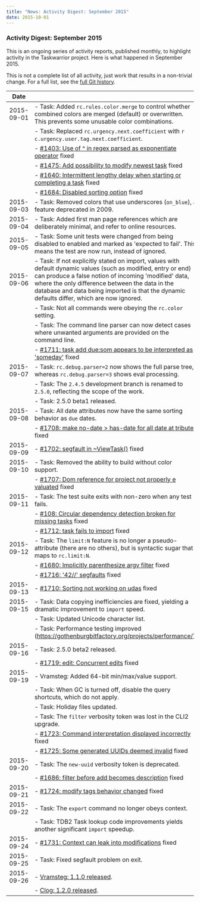 ```yaml
---
title: "News: Activity Digest: September 2015"
date: 2015-10-01
---
```


### Activity Digest: September 2015 

This is an ongoing series of activity reports, published monthly, to highlight activity in the Taskwarrior project.
Here is what happened in September 2015.

This is not a complete list of all activity, just work that results in a non-trivial change.
For a full list, see the [full Git history](https://github.com/GothenburgBitFactory/taskwarrior/commits/v2.5.0).

| Date       |                                                                                                                                                                                                                                                                                                                        |
|------------|------------------------------------------------------------------------------------------------------------------------------------------------------------------------------------------------------------------------------------------------------------------------------------------------------------------------|
| 2015-09-01 | - Task: Added `rc.rules.color.merge` to control whether combined colors are merged (default) or overwritten. This prevents some unusable color combinations.                                                                                                                                                           |
|            | - Task: Replaced `rc.urgency.next.coefficient` with `r c.urgency.user.tag.next.coefficient`.                                                                                                                                                                                                                           |
|            | - [#1403: Use of ^ in regex parsed as exponentiate operator](https://github.com/GothenburgBitFactory/taskwarrior/issues/1403) fixed                                                                                                                                                                                    |
|            | - [#1475: Add possibility to modify newest task](https://github.com/GothenburgBitFactory/taskwarrior/issues/1475) fixed                                                                                                                                                                                                |
|            | - [#1640: Intermittent lengthy delay when starting or completing a task](https://github.com/GothenburgBitFactory/taskwarrior/issues/1640) fixed                                                                                                                                                                        |
|            | - [#1684: Disabled sorting option](https://github.com/GothenburgBitFactory/taskwarrior/issues/1684) fixed                                                                                                                                                                                                              |
| 2015-09-03 | - Task: Removed colors that use underscores (`on_blue`), a feature deprecated in 2009.                                                                                                                                                                                                                                 |
| 2015-09-04 | - Task: Added first man page references which are deliberately minimal, and refer to online resources.                                                                                                                                                                                                                 |
| 2015-09-05 | - Task: Some unit tests were changed from being disabled to enabled and marked as 'expected to fail'. This means the test are now run, instead of ignored.                                                                                                                                                             |
| 2015-09-06 | - Task: If not explicitly stated on import, values with default dynamic values (such as modified, entry or end) can produce a false notion of incoming 'modified' data, where the only difference between the data in the database and data being imported is that the dynamic defaults differ, which are now ignored. |
|            | - Task: Not all commands were obeying the `rc.color` setting.                                                                                                                                                                                                                                                          |
|            | - Task: The command line parser can now detect cases where unwanted arguments are provided on the command line.                                                                                                                                                                                                        |
|            | - [#1711: task add due:som appears to be interpreted as 'someday'](https://github.com/GothenburgBitFactory/taskwarrior/issues/1711) fixed                                                                                                                                                                              |
| 2015-09-07 | - Task: `rc.debug.parser=2` now shows the full parse tree, whereas `rc.debug.parser=3` shows eval processing.                                                                                                                                                                                                          |
|            | - Task: The `2.4.5` development branch is renamed to `2.5.0`, reflecting the scope of the work.                                                                                                                                                                                                                        |
|            | - Task: 2.5.0 beta1 released.                                                                                                                                                                                                                                                                                          |
| 2015-09-08 | - Task: All date attributes now have the same sorting behavior as `due` dates.                                                                                                                                                                                                                                         |
|            | - [#1708: make no-date > has-date for all date at tributes](https://github.com/GothenburgBitFactory/taskwarrior/issues/1708) fixed                                                                                                                                                                                     |
| 2015-09-09 | - [#1702: segfault in ~ViewTask()](https://github.com/GothenburgBitFactory/taskwarrior/issues/1702) fixed                                                                                                                                                                                                              |
| 2015-09-10 | - Task: Removed the ability to build without color support.                                                                                                                                                                                                                                                            |
|            | - [#1707: Dom reference for project not properly e valuated](https://github.com/GothenburgBitFactory/taskwarrior/issues/1707) fixed                                                                                                                                                                                    |
| 2015-09-11 | - Task: The test suite exits with non-zero when any test fails.                                                                                                                                                                                                                                                        |
|            | - [#108: Circular dependency detection broken for missing tasks](https://github.com/GothenburgBitFactory/taskwarrior/issues/108) fixed                                                                                                                                                                                 |
|            | - [#1712: task fails to import](https://github.com/GothenburgBitFactory/taskwarrior/issues/1712) fixed                                                                                                                                                                                                                 |
| 2015-09-12 | - Task: The `limit:N` feature is no longer a pseudo-attribute (there are no others), but is syntactic sugar that maps to `rc.limit:N`.                                                                                                                                                                                 |
|            | - [#1680: Implicitly parenthesize argv filter](https://github.com/GothenburgBitFactory/taskwarrior/issues/1680) fixed                                                                                                                                                                                                  |
|            | - [#1716: '42//' segfaults](https://github.com/GothenburgBitFactory/taskwarrior/issues/1716) fixed                                                                                                                                                                                                                     |
| 2015-09-13 | - [#1710: Sorting not working on udas](https://github.com/GothenburgBitFactory/taskwarrior/issues/1710) fixed                                                                                                                                                                                                          |
| 2015-09-15 | - Task: Data copying inefficiencies are fixed, yielding a dramatic improvement to `import` speed.                                                                                                                                                                                                                      |
|            | - Task: Updated Unicode character list.                                                                                                                                                                                                                                                                                |
|            | - Task: Performance testing improved (<https://gothenburgbitfactory.org/projects/performance/>).                                                                                                                                                                                                                       |
| 2015-09-16 | - Task: 2.5.0 beta2 released.                                                                                                                                                                                                                                                                                          |
|            | - [#1719: edit: Concurrent edits](https://github.com/GothenburgBitFactory/taskwarrior/issues/1719) fixed                                                                                                                                                                                                               |
| 2015-09-19 | - Vramsteg: Added 64-bit min/max/value support.                                                                                                                                                                                                                                                                        |
|            | - Task: When GC is turned off, disable the query shortcuts, which do not apply.                                                                                                                                                                                                                                        |
|            | - Task: Holiday files updated.                                                                                                                                                                                                                                                                                         |
|            | - Task: The `filter` verbosity token was lost in the CLI2 upgrade.                                                                                                                                                                                                                                                     |
|            | - [#1723: Command interpretation displayed incorrectly](https://github.com/GothenburgBitFactory/taskwarrior/issues/1723) fixed                                                                                                                                                                                         |
|            | - [#1725: Some generated UUIDs deemed invalid](https://github.com/GothenburgBitFactory/taskwarrior/issues/1725) fixed                                                                                                                                                                                                  |
| 2015-09-20 | - Task: The `new-uuid` verbosity token is deprecated.                                                                                                                                                                                                                                                                  |
|            | - [#1686: filter before add becomes description](https://github.com/GothenburgBitFactory/taskwarrior/issues/1686) fixed                                                                                                                                                                                                |
| 2015-09-21 | - [#1724: modify tags behavior changed](https://github.com/GothenburgBitFactory/taskwarrior/issues/1724) fixed                                                                                                                                                                                                         |
| 2015-09-22 | - Task: The `export` command no longer obeys context.                                                                                                                                                                                                                                                                  |
|            | - Task: TDB2 Task lookup code improvements yields another significant `import` speedup.                                                                                                                                                                                                                                |
| 2015-09-24 | - [#1731: Context can leak into modifications](https://github.com/GothenburgBitFactory/taskwarrior/issues/1731) fixed                                                                                                                                                                                                  |
| 2015-09-25 | - Task: Fixed segfault problem on exit.                                                                                                                                                                                                                                                                                |
| 2015-09-26 | - [Vramsteg: 1.1.0 released](../news.20150926/).                                                                                                                                                                                                                                                                       |
|            | - [Clog: 1.2.0 released](../news.20150927/).                                                                                                                                                                                                                                                                           |
